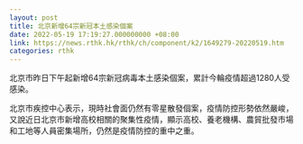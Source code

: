 ```yaml
---
layout: post
title: 北京新增64宗新冠本土感染個案
date: 2022-05-19 17:19:27.000000000 +08:00
link: https://news.rthk.hk/rthk/ch/component/k2/1649279-20220519.htm
categories: rthk
---
```


北京市昨日下午起新增64宗新冠病毒本土感染個案，累計今輪疫情超過1280人受感染。

北京市疾控中心表示，現時社會面仍然有零星散發個案，疫情防控形勢依然嚴峻，又說近日北京市新增高校相關的聚集性疫情，顯示高校、養老機構、農貿批發市場和工地等人員密集場所，仍然是疫情防控的重中之重。
